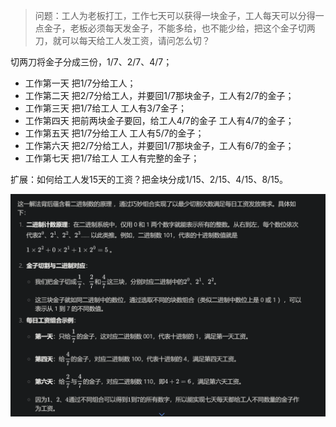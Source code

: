 > 问题：工人为老板打工，工作七天可以获得一块金子，工人每天可以分得一点金子，老板必须每天发金子，不能多给，也不能少给，把这个金子切两刀，就可以每天给工人发工资，请问怎么切？

切两刀将金子分成三份，1/7、2/7、4/7；

+ 工作第一天 把1/7分给工人；
+ 工作第二天 把2/7分给工人，并要回1/7那块金子，工人有2/7的金子；
+ 工作第三天 把1/7给工人 工人有3/7金子；
+ 工作第四天 把前两块金子要回，给工人4/7的金子 工人有4/7的金子；
+ 工作第五天 把1/7分给工人 工人有5/7的金子；
+ 工作第六天 把2/7分给工人，并要回1/7那块金子，工人有6/7的金子；
+ 工作第七天 把1/7给工人 工人有完整的金子；

扩展：如何给工人发15天的工资？把金块分成1/15、2/15、4/15、8/15。

![](./图片/二进制.png)

